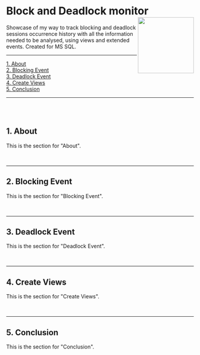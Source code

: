 
# Block and Deadlock monitor <img src="https://cdn-dynmedia-1.microsoft.com/is/image/microsoftcorp/UHFbanner-MSlogo?fmt=png-alpha&bfc=off&qlt=100,1" align="right" width="150">
Showcase of my way to track blocking and deadlock sessions occurrence history with all the information needed to be analysed, using views and extended events. Created for MS SQL.  
<hr>
    </ul>
    <p dir="auto">
        <a href="#about">1. About</a><br>
        <a href="#blocking-event">2. Blocking Event</a><br>
        <a href="#deadlock-event">3. Deadlock Event</a><br>
        <a href="#create-views">4. Create Views</a><br>
        <a href="#conclusion">5. Conclusion</a><br>
    </p>
    <hr>
    <br>
    <br>
     <section id="about">
        <h2>1. About</h2>
        <p>This is the section for "About".</p>
    </section>
        <br>
            <hr>
    <section id="blocking-event">
        <h2>2. Blocking Event</h2>
        <p>This is the section for "Blocking Event".</p>
    </section>
        <br>
            <hr>
    <section id="deadlock-event">
        <h2>3. Deadlock Event</h2>
        <p>This is the section for "Deadlock Event".</p>
    </section>
        <br>
            <hr>
    <section id="create-views">
        <h2>4. Create Views</h2>
        <p>This is the section for "Create Views".</p>
    </section>
        <br>
            <hr>
    <section id="conclusion">
        <h2>5. Conclusion</h2>
        <p>This is the section for "Conclusion".</p>
    </section>
        <br>
